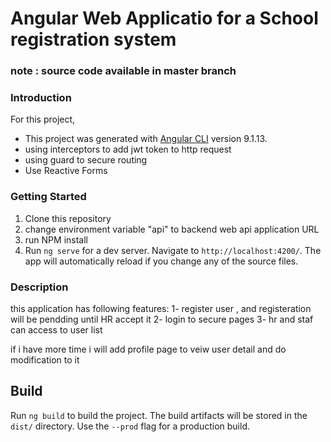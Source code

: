 
# Angular Web Applicatio for a School registration system

### note : source code available in master branch 

### Introduction
For this project, 
- This project was generated with [Angular CLI](https://github.com/angular/angular-cli) version 9.1.13.
- using interceptors to add jwt token to http request
- using guard to secure routing
- Use Reactive Forms

### Getting Started
1. Clone this repository
2. change environment variable "api" to backend web api application URL 
3. run NPM install
4. Run `ng serve` for a dev server. Navigate to `http://localhost:4200/`. The app will automatically reload if you change any of the source files.


### Description  
this application has following features:
1- register user , and registeration will be pendding until HR accept it 
2- login to secure pages 
3- hr and staf can access to user list 

if i have more time i will add profile page to veiw user detail and do modification to it 


## Build

Run `ng build` to build the project. The build artifacts will be stored in the `dist/` directory. Use the `--prod` flag for a production build.

